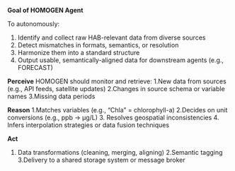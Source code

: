 **Goal of HOMOGEN Agent**

To autonomously:
1. Identify and collect raw HAB-relevant data from diverse sources
2. Detect mismatches in formats, semantics, or resolution
3. Harmonize them into a standard structure
4. Output usable, semantically-aligned data for downstream agents (e.g., FORECAST)

**Perceive**
HOMOGEN should monitor and retrieve:
1.New data from sources (e.g., API feeds, satellite updates)
2.Changes in source schema or variable names
3.Missing data periods

**Reason**
1.Matches variables (e.g., “Chla” = chlorophyll-a)
2.Decides on unit conversions (e.g., ppb → µg/L)
3. Resolves geospatial inconsistencies
4. Infers interpolation strategies or data fusion techniques

**Act**
1. Data transformations (cleaning, merging, aligning)
2.Semantic tagging
3.Delivery to a shared storage system or message broker

